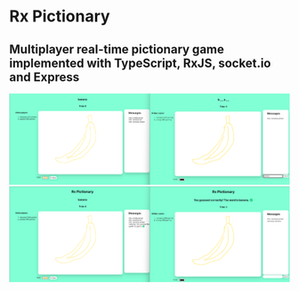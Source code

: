 # Rx Pictionary

## Multiplayer real-time pictionary game implemented with TypeScript, RxJS, socket.io and Express

![game snapshot](./rx-pictionary-1.png)
![game snapshot](./rx-pictionary-2.png)
